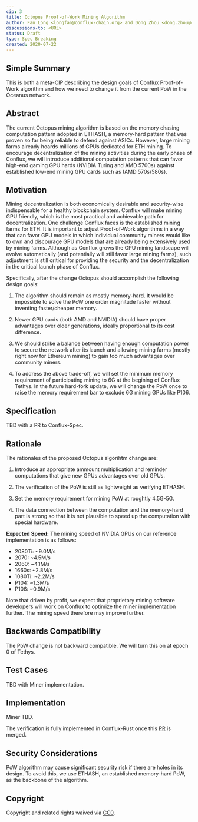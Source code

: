 ```yaml
---
cip: 3
title: Octopus Proof-of-Work Mining Algorithm
author: Fan Long <longfan@conflux-chain.org> and Dong Zhou <dong.zhou@conflux-chain.org>
discussions-to: <URL>
status: Draft
type: Spec Breaking
created: 2020-07-22
---
```


<!--You can leave these HTML comments in your merged CIP and delete the visible duplicate text guides, they will not appear and may be helpful to refer to if you edit it again. This is the suggested template for new CIPs. Note that a CIP number will be assigned by an editor. When opening a pull request to submit your CIP, please use an abbreviated title in the filename, `CIP-draft_title_abbrev.md`. The title should be 44 characters or less.-->

## Simple Summary
<!--"If you can't explain it simply, you don't understand it well enough." Provide a simplified and layman-accessible explanation of the CIP.-->
This is both a meta-CIP describing the design goals of Conflux Proof-of-Work algorithm and how we need to change it from the current PoW in the Oceanus network.

## Abstract
<!--A short (~200 word) description of the technical issue being addressed.-->
The current Octopus mining algorithm is based on the memory chasing computation pattern adopted in ETHASH, a memory-hard pattern that was proven so far being reliable to defend against ASICs. However, large mining farms already hoards millions of GPUs dedicated for ETH mining. To encourage decentralization of the mining activities during the early phase of Conflux, we will introduce additional computation patterns that can favor high-end gaming GPU hards (NVIDIA Turing and AMD 5700s) against established low-end mining GPU cards such as (AMD 570s/580s).

## Motivation
<!--The motivation is critical for CIPs that want to change the Conflux protocol. It should clearly explain why the existing protocol specification is inadequate to address the problem that the CIP solves. CIP submissions without sufficient motivation may be rejected outright.-->
Mining decentralization is both economically desirable and security-wise
indispensable for a healthy blockchain system. Conflux will make mining GPU
friendly, which is the most practical and achievable path for decentralization.
One challenge Conflux faces is the established mining farms for ETH. It is
important to adjust Proof-of-Work algorithms in a way that can favor GPU models
in which individual community miners would like to own and discourage GPU
models that are already being extensively used by mining farms. Although as
Conflux grows the GPU mining landscape will evolve automatically (and
potentially will still favor large mining farms), such adjustment is still
critical for providing the security and the decentralization in the critical
launch phase of Conflux.

Specifically, after the change Octopus should accomplish the following design
goals:

1. The algorithm should remain as mostly memory-hard. It would be impossible to
solve the PoW one order magnitude faster without inventing faster/cheaper
memory.

2. Newer GPU cards (both AMD and NVIDIA) should have proper advantages over
older generations, ideally proportional to its cost difference.

3. We should strike a balance between having enough computation power to secure
the network after its launch and allowing mining farms (mostly right now for 
Ethereum mining) to gain too much advantages over community miners. 

4. To address the above trade-off, we will set the minimum memory requirement of 
participating mining to 6G at the begining of Conflux Tethys. In the future hard-fork
update, we will change the PoW once to raise the memory requirement bar to exclude 
6G mining GPUs like P106.

## Specification
<!--The technical specification should describe the syntax and semantics of any new feature. The specification should be detailed enough to allow competing, interoperable implementations for any of the current Conflux platforms ([conflux-rust](https://github.com/Conflux-Chain/conflux-rust)).-->
TBD with a PR to Conflux-Spec.

## Rationale
<!--The rationale fleshes out the specification by describing what motivated the design and why particular design decisions were made. It should describe alternate designs that were considered and related work, e.g. how the feature is supported in other languages. The rationale may also provide evidence of consensus within the community, and should discuss important objections or concerns raised during discussion.-->
The rationales of the proposed Octopus algorihtm change are:

1. Introduce an appropriate ammount multiplication and reminder computations that give new GPUs advantages over old GPUs.

2. The verification of the PoW is still as lightweight as verifying ETHASH.

3. Set the memory requirement for mining PoW at roughtly 4.5G-5G. 

4. The data connection between the computation and the memory-hard part is strong so that it is not plausible to speed up the computation with special hardware.

**Expected Speed:** The mining speed of NVIDIA GPUs on our reference implementation is as follows:

- 2080Ti: ~9.0M/s
- 2070: ~4.5M/s
- 2060: ~4.1M/s
- 1660s: ~2.8M/s
- 1080Ti: ~2.2M/s
- P104: ~1.3M/s
- P106: ~0.9M/s

Note that driven by profit, we expect that proprietary mining software developers will work on Conflux to optimize the miner implementation further. The mining speed therefore may improve further. 

## Backwards Compatibility
<!--All CIPs that introduce backwards incompatibilities must include a section describing these incompatibilities and their severity. The CIP must explain how the author proposes to deal with these incompatibilities. CIP submissions without a sufficient backwards compatibility treatise may be rejected outright.-->
The PoW change is not backward compatible. We will turn this on at epoch 0 of Tethys. 

## Test Cases
<!--Test cases for an implementation are mandatory for CIPs that are affecting consensus changes. Other CIPs can choose to include links to test cases if applicable.-->
TBD with Miner implementation.

## Implementation
<!--The implementations must be completed before any CIP is given status "Final", but it need not be completed before the CIP is accepted. While there is merit to the approach of reaching consensus on the specification and rationale before writing code, the principle of "rough consensus and running code" is still useful when it comes to resolving many discussions of API details.-->

Miner TBD.

The verification is fully implemented in Conflux-Rust once this [PR](https://github.com/Conflux-Chain/conflux-rust/pull/1878) is merged.

## Security Considerations
<!--All CIPs must contain a section that discusses the security implications/considerations relevant to the proposed change. Include information that might be important for security discussions, surfaces risks and can be used throughout the life cycle of the proposal. E.g. include security-relevant design decisions, concerns, important discussions, implementation-specific guidance and pitfalls, an outline of threats and risks and how they are being addressed. CIP submissions missing the "Security Considerations" section will be rejected. a CIP cannot proceed to status "Final" without a Security Considerations discussion deemed sufficient by the reviewers.-->
PoW algorithm may cause significant security risk if there are holes in its design. To avoid this, we use ETHASH, an established memory-hard PoW, as the backbone of the algorithm.

## Copyright
Copyright and related rights waived via [CC0](https://creativecommons.org/publicdomain/zero/1.0/).
